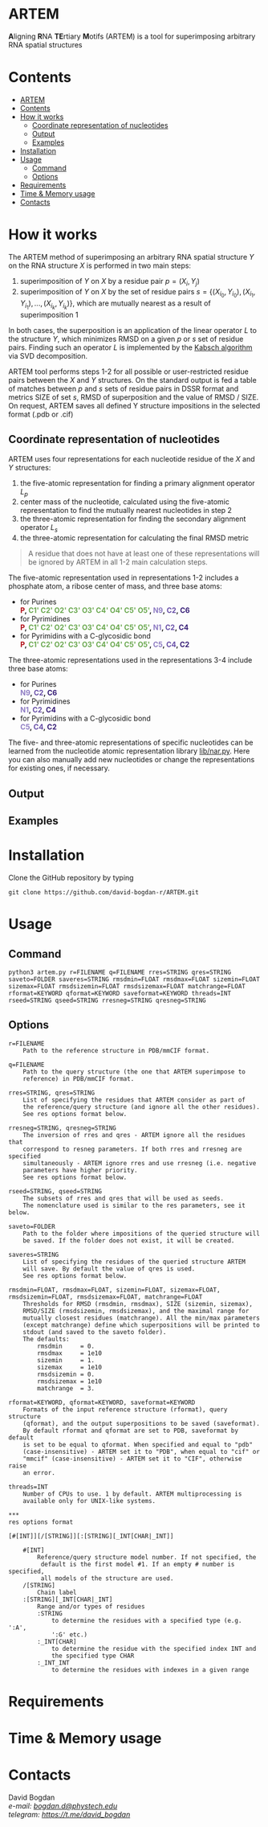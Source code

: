 # ARTEM

**A**ligning **R**NA **TE**rtiary **M**otifs (ARTEM) is a tool for superimposing arbitrary RNA spatial structures

# Contents
- [ARTEM](#artem)
- [Contents](#contents)
- [How it works](#how-it-works)
  - [Coordinate representation of nucleotides](#coordinate-representation-of-nucleotides)
  - [Output](#output)
  - [Examples](#examples)
- [Installation](#installation)
- [Usage](#usage)
  - [Command](#command)
  - [Options](#options)
- [Requirements](#requirements)
- [Time & Memory usage](#time--memory-usage)
- [Contacts](#contacts)


# How it works

The ARTEM method of superimposing an arbitrary RNA spatial structure $Y$ on the RNA structure $X$ is performed in two main steps:

1. superimposition of $Y$ on $X$ by a residue pair $p=(X_i, Y_j)$  
2. superimposition of $Y$ on $X$ by the set of residue pairs $s=\{(X_{i_0}, Y_{i_0}), (X_{i_1}, Y_{i_1}), ..., (X_{i_k}, Y_{i_k})\}$, which are mutually nearest as a result of superimposition 1

In both cases, the superposition is an application of the linear operator $L$ to the structure $Y$, which minimizes RMSD on a given $p$ or $s$ set of residue pairs. Finding such an operator $L$ is implemented by the [Kabsch algorithm](https://en.wikipedia.org/wiki/Kabsch_algorithm) via SVD decomposition.
 
ARTEM tool performs steps 1-2 for all possible or user-restricted residue pairs between the $X$ and $Y$ structures. On the standard output is fed a table of matches between $p$ and $s$ sets of residue pairs in DSSR format and metrics SIZE of set $s$, RMSD of superposition and the value of RMSD / SIZE. On request, ARTEM saves all defined Y structure impositions in the selected format (.pdb or .cif)


## Coordinate representation of nucleotides

ARTEM uses four representations for each nucleotide residue of the $X$ and $Y$ structures:

1. the five-atomic representation for finding a primary alignment operator $L_p$  
2. center mass of the nucleotide, calculated using the five-atomic representation to find the mutually nearest nucleotides in step 2  
3. the three-atomic representation for finding the secondary alignment operator $L_s$  
4. the three-atomic representation for calculating the final RMSD metric  

> A residue that does not have at least one of these representations will be ignored by ARTEM in all 1-2 main calculation steps.

The five-atomic representation used in representations 1-2 includes a phosphate atom, a ribose center of mass, and three base atoms:

- for Purines  
**<span style="color:#b00b13">P</span>, <span style="color:#6aa84f ">C1' C2' O2' C3' O3' C4' O4' C5' O5'</span>, <span style="color:#8e7cc3">N9</span>, <span style="color:#674ea7">C2</span>, <span style="color:#351c75">C6</span>**
- for Pyrimidines  
**<span style="color:#b00b13">P</span>, <span style="color:#6aa84f ">C1' C2' O2' C3' O3' C4' O4' C5' O5'</span>, <span style="color:#8e7cc3">N1</span>, <span style="color:#674ea7">C2</span>, <span style="color:#351c75">C4</span>**
- for Pyrimidins with a C-glycosidic bond  
**<span style="color:#b00b13">P</span>, <span style="color:#6aa84f ">C1' C2' O2' C3' O3' C4' O4' C5' O5'</span>, <span style="color:#8e7cc3">C5</span>, <span style="color:#674ea7">C4</span>, <span style="color:#351c75">C2</span>**

The three-atomic representations used in the representations 3-4 include three base atoms:

- for Purines  
**<span style="color:#8e7cc3">N9</span>, <span style="color:#674ea7">C2</span>, <span style="color:#351c75">C6</span>**
- for Pyrimidines  
**<span style="color:#8e7cc3">N1</span>, <span style="color:#674ea7">C2</span>, <span style="color:#351c75">C4</span>**
- for Pyrimidins with a C-glycosidic bond  
**<span style="color:#8e7cc3">C5</span>, <span style="color:#674ea7">C4</span>, <span style="color:#351c75">C2</span>**


The five- and three-atomic representations of specific nucleotides can be learned from the nucleotide atomic representation library [lib/nar.py](lib/nar.py). Here you can also manually add new nucleotides or change the representations for existing ones, if necessary. 

## Output
## Examples

# Installation
Clone the GitHub repository by typing

    git clone https://github.com/david-bogdan-r/ARTEM.git

# Usage
## Command

    python3 artem.py r=FILENAME q=FILENAME rres=STRING qres=STRING saveto=FOLDER saveres=STRING rmsdmin=FLOAT rmsdmax=FLOAT sizemin=FLOAT sizemax=FLOAT rmsdsizemin=FLOAT rmsdsizemax=FLOAT matchrange=FLOAT rformat=KEYWORD qformat=KEYWORD saveformat=KEYWORD threads=INT rseed=STRING qseed=STRING rresneg=STRING qresneg=STRING

## Options

    r=FILENAME
        Path to the reference structure in PDB/mmCIF format.

    q=FILENAME
        Path to the query structure (the one that ARTEM superimpose to  
        reference) in PDB/mmCIF format.

    rres=STRING, qres=STRING
        List of specifying the residues that ARTEM consider as part of  
        the reference/query structure (and ignore all the other residues).
        See res options format below.

    rresneg=STRING, qresneg=STRING
        The inversion of rres and qres - ARTEM ignore all the residues that  
        correspond to resneg parameters. If both rres and rresneg are specified  
        simultaneously - ARTEM ignore rres and use rresneg (i.e. negative  
        parameters have higher priority.
        See res options format below.

    rseed=STRING, qseed=STRING
        The subsets of rres and qres that will be used as seeds.  
        The nomenclature used is similar to the res parameters, see it below.

    saveto=FOLDER
        Path to the folder where impositions of the queried structure will  
        be saved. If the folder does not exist, it will be created.

    saveres=STRING
        List of specifying the residues of the queried structure ARTEM  
        will save. By default the value of qres is used.
        See res options format below.

    rmsdmin=FLOAT, rmsdmax=FLOAT, sizemin=FLOAT, sizemax=FLOAT,  
    rmsdsizemin=FLOAT, rmsdsizemax=FLOAT, matchrange=FLOAT  
        Thresholds for RMSD (rmsdmin, rmsdmax), SIZE (sizemin, sizemax),  
        RMSD/SIZE (rmsdsizemin, rmsdsizemax), and the maximal range for  
        mutually closest residues (matchrange). All the min/max parameters  
        (except matchrange) define which superpositions will be printed to  
        stdout (and saved to the saveto folder).  
        The defaults:
            rmsdmin     = 0.
            rmsdmax     = 1e10
            sizemin     = 1.
            sizemax     = 1e10
            rmsdsizemin = 0.
            rmsdsizemax = 1e10
            matchrange  = 3.

    rformat=KEYWORD, qformat=KEYWORD, saveformat=KEYWORD
        Formats of the input reference structure (rformat), query structure  
        (qformat), and the output superpositions to be saved (saveformat).  
        By default rformat and qformat are set to PDB, saveformat by default  
        is set to be equal to qformat. When specified and equal to "pdb"  
        (case-insensitive) - ARTEM set it to "PDB", when equal to "cif" or  
        "mmcif" (case-insensitive) - ARTEM set it to "CIF", otherwise raise  
        an error.

    threads=INT
        Number of CPUs to use. 1 by default. ARTEM multiprocessing is  
        available only for UNIX-like systems.

    ***
    res options format

    [#[INT]][/[STRING]][:[STRING][_INT[CHAR|_INT]]
    
        #[INT]
            Reference/query structure model number. If not specified, the 
             default is the first model #1. If an empty # number is specified,  
             all models of the structure are used.
        /[STRING]
            Chain label
        :[STRING][_INT[CHAR|_INT]
            Range and/or types of residues
            :STRING
                to determine the residues with a specified type (e.g. ':A',  
                ':G' etc.)
            :_INT[CHAR]
                to determine the residue with the specified index INT and  
                the specified type CHAR
            :_INT_INT
                to determine the residues with indexes in a given range



# Requirements
# Time & Memory usage

# Contacts

David Bogdan  
*e-mail: bogdan.d@phystech.edu*  
*telegram: https://t.me/david_bogdan*